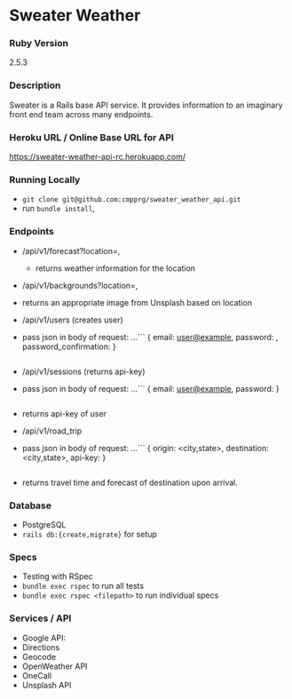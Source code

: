 # Sweater Weather
### Ruby Version
2.5.3

### Description
Sweater is a Rails base API service. It provides information to an imaginary front end team across many endpoints.

### Heroku URL / Online Base URL for API
https://sweater-weather-api-rc.herokuapp.com/

### Running Locally
- `git clone git@github.com:cmpprg/sweater_weather_api.git`
- run `bundle install`,

### Endpoints
- /api/v1/forecast?location=<city>,<state>
  - returns weather information for the location

- /api/v1/backgrounds?location=<city>,<state>
 - returns an appropriate image from Unsplash based on location

- /api/v1/users  (creates user)
 - pass json in body of request:
 ...```
    { email: <user@example>,
      password: <value>,
      password_confirmation: <value> }
    ```

- /api/v1/sessions (returns api-key)
 - pass json in body of request:
 ...```
    { email: <user@example>,
      password: <value> }
    ```
 - returns api-key of user

- /api/v1/road_trip
 - pass json in body of request:
 ...```
    { origin: <city,state>,
      destination: <city,state>,
      api-key: <valid api-key> }
    ```
 - returns travel time and forecast of destination upon arrival.

### Database
- PostgreSQL
- `rails db:{create,migrate}` for setup

### Specs
- Testing with RSpec
- `bundle exec rspec` to run all tests
- `bundle exec rspec <filepath>` to run individual specs

### Services / API
- Google API:
 - Directions
 - Geocode
- OpenWeather API
 - OneCall
- Unsplash API
